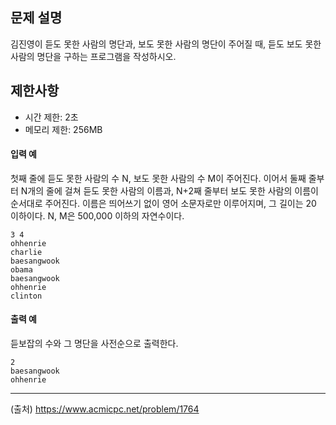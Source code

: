 ## 문제 설명
김진영이 듣도 못한 사람의 명단과, 보도 못한 사람의 명단이 주어질 때, 듣도 보도 못한 사람의 명단을 구하는 프로그램을 작성하시오.

## 제한사항
- 시간 제한: 2초
- 메모리 제한: 256MB

#### 입력 예
첫째 줄에 듣도 못한 사람의 수 N, 보도 못한 사람의 수 M이 주어진다. 이어서 둘째 줄부터 N개의 줄에 걸쳐 듣도 못한 사람의 이름과, N+2째 줄부터 보도 못한 사람의 이름이 순서대로 주어진다. 이름은 띄어쓰기 없이 영어 소문자로만 이루어지며, 그 길이는 20 이하이다. N, M은 500,000 이하의 자연수이다.
```
3 4
ohhenrie
charlie
baesangwook
obama
baesangwook
ohhenrie
clinton
```

#### 출력 예
듣보잡의 수와 그 명단을 사전순으로 출력한다.
```
2
baesangwook
ohhenrie
```

---

(출처) https://www.acmicpc.net/problem/1764